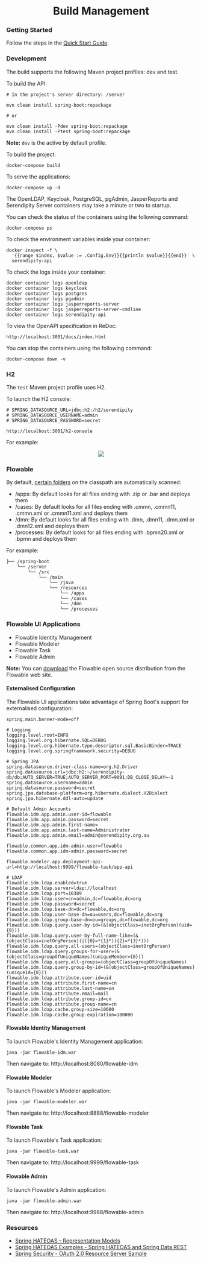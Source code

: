 <h1 align="center">Build Management</h1>

### Getting Started

Follow the steps in the [Quick Start Guide](https://github.com/Robinyo/serendipity-api/blob/master/projects/spring-boot/docs/developer/quick-start-guide.md).

### Development

The build supports the following Maven project profiles: dev and test.

To build the API:

```
# In the project's server directory: /server

mvn clean install spring-boot:repackage

# or

mvn clean install -Pdev spring-boot:repackage
mvn clean install -Ptest spring-boot:repackage
```

**Note:** `dev` is the active by default profile.

To build the project:

```
docker-compose build
```

To serve the applications:

```
docker-compose up -d
```

The OpenLDAP, Keycloak, PostgreSQL, pgAdmin, JasperReports and Serendipity Server containers may take a minute or two to startup. 

You can check the status of the containers using the following command:

```
docker-compose ps
```

To check the environment variables inside your container:

```
docker inspect -f \
  '{{range $index, $value := .Config.Env}}{{println $value}}{{end}}' \
  serendipity-api
```

To check the logs inside your container:

```
docker container logs openldap
docker container logs keycloak
docker container logs postgres
docker container logs pgadmin
docker container logs jasperreports-server
docker container logs jasperreports-server-cmdline
docker container logs serendipity-api
```

To view the OpenAPI specification in ReDoc:

```
http://localhost:3001/docs/index.html
```

You can stop the containers using the following command:

```
docker-compose down -v
```

### H2

The `test` Maven project profile uses H2.

To launch the H2 console:

```
# SPRING_DATASOURCE_URL=jdbc:h2:/h2/serendipity
# SPRING_DATASOURCE_USERNAME=admin
# SPRING_DATASOURCE_PASSWORD=secret

http://localhost:3001/h2-console
```

For example:

<p align="center">
  <img src="https://github.com/Robinyo/serendipity-api/blob/master/projects/spring-boot/docs/screen-shots/h2-console.png">
</p>


### Flowable

By default, [certain folders](https://flowable.com/open-source/docs/bpmn/ch05a-Spring-Boot/#flowable-application-properties) on the classpath are automatically scanned:

- /apps: By default looks for all files ending with .zip or .bar and deploys them
- /cases: By default looks for all files ending with .cmmn, .cmmn11, .cmmn.xml or .cmmn11.xml and deploys them
- /dmn: By default looks for all files ending with .dmn, .dmn11, .dmn.xml or .dmn12.xml and deploys them
- /processes: By default looks for all files ending with .bpmn20.xml or .bpmn and deploys them

For example:

```
├── /spring-boot
    └── /server
        └── /src
            └── /main
                └── /java
                └── /resources
                    └── /apps
                    └── /cases
                    └── /dmn
                    └── /processes
```

### Flowable UI Applications

- Flowable Identity Management
- Flowable Modeler
- Flowable Task
- Flowable Admin

**Note:** You can [download](https://flowable.com/open-source/downloads/) the Flowable open source distribution from the Flowable web site.

#### Externalised Configuration

The Flowable UI applications take advantage of Spring Boot's support for externalised configuration: 

```
spring.main.banner-mode=off

# Logging
logging.level.root=INFO
logging.level.org.hibernate.SQL=DEBUG
logging.level.org.hibernate.type.descriptor.sql.BasicBinder=TRACE
logging.level.org.springframework.security=DEBUG

# Spring JPA
spring.datasource.driver-class-name=org.h2.Driver
spring.datasource.url=jdbc:h2:~/serendipity-db/db;AUTO_SERVER=TRUE;AUTO_SERVER_PORT=9091;DB_CLOSE_DELAY=-1
spring.datasource.username=admin
spring.datasource.password=secret
spring.jpa.database-platform=org.hibernate.dialect.H2Dialect
spring.jpa.hibernate.ddl-auto=update

# Default Admin Accounts
flowable.idm.app.admin.user-id=flowable
flowable.idm.app.admin.password=secret
flowable.idm.app.admin.first-name=
flowable.idm.app.admin.last-name=Administrator
flowable.idm.app.admin.email=admin@serendipity.org.au

flowable.common.app.idm-admin.user=flowable
flowable.common.app.idm-admin.password=secret

flowable.modeler.app.deployment-api-url=http://localhost:9999/flowable-task/app-api

# LDAP
flowable.idm.ldap.enabled=true
flowable.idm.ldap.server=ldap://localhost
flowable.idm.ldap.port=10389
flowable.idm.ldap.user=cn=admin,dc=flowable,dc=org
flowable.idm.ldap.password=secret
flowable.idm.ldap.base-dn=dc=flowable,dc=org
flowable.idm.ldap.user-base-dn=ou=users,dc=flowable,dc=org
flowable.idm.ldap.group-base-dn=ou=groups,dc=flowable,dc=org
flowable.idm.ldap.query.user-by-id=(&(objectClass=inetOrgPerson)(uid={0}))
flowable.idm.ldap.query.user-by-full-name-like=(&(objectClass=inetOrgPerson)(|({0}=*{1}*)({2}=*{3}*)))
flowable.idm.ldap.query.all-users=(objectClass=inetOrgPerson)
flowable.idm.ldap.query.groups-for-user=(&(objectClass=groupOfUniqueNames)(uniqueMember={0}))
flowable.idm.ldap.query.all-groups=(objectClass=groupOfUniqueNames)
flowable.idm.ldap.query.group-by-id=(&(objectClass=groupOfUniqueNames)(uniqueId={0}))
flowable.idm.ldap.attribute.user-id=uid
flowable.idm.ldap.attribute.first-name=cn
flowable.idm.ldap.attribute.last-name=sn
flowable.idm.ldap.attribute.email=mail
flowable.idm.ldap.attribute.group-id=cn
flowable.idm.ldap.attribute.group-name=cn
flowable.idm.ldap.cache.group-size=10000
flowable.idm.ldap.cache.group-expiration=180000
```

#### Flowable Identity Management

To launch Flowable's Identity Management application:

```
java -jar flowable-idm.war
```

Then navigate to: http://localhost:8080/flowable-idm

#### Flowable Modeler

To launch Flowable's Modeler application:

```
java -jar flowable-modeler.war
```

Then navigate to: http://localhost:8888/flowable-modeler

#### Flowable Task

To launch Flowable's Task application:

```
java -jar flowable-task.war
```

Then navigate to: http://localhost:9999/flowable-task

#### Flowable Admin

To launch Flowable's Admin application:

```
java -jar flowable-admin.war
```

Then navigate to: http://localhost:9988/flowable-admin

### Resources

* [Spring HATEOAS - Representation Models](https://docs.spring.io/spring-hateoas/docs/current/reference/html/#migrate-to-1.0.changes.representation-models)
* [Spring HATEOAS Examples - Spring HATEOAS and Spring Data REST](https://github.com/spring-projects/spring-hateoas-examples/tree/master/spring-hateoas-and-spring-data-restceserver)
* [Spring Security - OAuth 2.0 Resource Server Sample](https://github.com/spring-projects/spring-security/tree/master/samples/boot/oauth2resourceserver)
